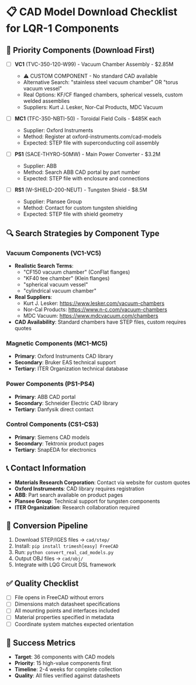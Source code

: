 
# 📋 CAD Model Download Checklist for LQR-1 Components

## 🎯 Priority Components (Download First)
- [ ] **VC1** (TVC-350-120-W99) - Vacuum Chamber Assembly - $2.85M
  - ⚠️ CUSTOM COMPONENT - No standard CAD available
  - Alternative Search: "stainless steel vacuum chamber" OR "torus vacuum vessel"
  - Real Options: KF/CF flanged chambers, spherical vessels, custom welded assemblies
  - Suppliers: Kurt J. Lesker, Nor-Cal Products, MDC Vacuum
  
- [ ] **MC1** (TFC-350-NBTI-50) - Toroidal Field Coils - $485K each
  - Supplier: Oxford Instruments
  - Method: Register at oxford-instruments.com/cad-models
  - Expected: STEP file with superconducting coil assembly
  
- [ ] **PS1** (SACE-THYRO-50MW) - Main Power Converter - $3.2M
  - Supplier: ABB
  - Method: Search ABB CAD portal by part number
  - Expected: STEP file with enclosure and connections
  
- [ ] **RS1** (W-SHIELD-200-NEUT) - Tungsten Shield - $8.5M
  - Supplier: Plansee Group
  - Method: Contact for custom tungsten shielding
  - Expected: STEP file with shield geometry

## 🔍 Search Strategies by Component Type

### Vacuum Components (VC1-VC5)
- **Realistic Search Terms**: 
  - "CF150 vacuum chamber" (ConFlat flanges)
  - "KF40 tee chamber" (Klein flanges)  
  - "spherical vacuum vessel"
  - "cylindrical vacuum chamber"
- **Real Suppliers**: 
  - Kurt J. Lesker: https://www.lesker.com/vacuum-chambers
  - Nor-Cal Products: https://www.n-c.com/vacuum-chambers
  - MDC Vacuum: https://www.mdcvacuum.com/chambers
- **CAD Availability**: Standard chambers have STEP files, custom requires quotes

### Magnetic Components (MC1-MC5)
- **Primary**: Oxford Instruments CAD library
- **Secondary**: Bruker EAS technical support
- **Tertiary**: ITER Organization technical database

### Power Components (PS1-PS4)
- **Primary**: ABB CAD portal
- **Secondary**: Schneider Electric CAD library
- **Tertiary**: Danfysik direct contact

### Control Components (CS1-CS3)
- **Primary**: Siemens CAD models
- **Secondary**: Tektronix product pages
- **Tertiary**: SnapEDA for electronics

## 📞 Contact Information
- **Materials Research Corporation**: Contact via website for custom quotes
- **Oxford Instruments**: CAD library requires registration
- **ABB**: Part search available on product pages
- **Plansee Group**: Technical support for tungsten components
- **ITER Organization**: Research collaboration required

## 🔄 Conversion Pipeline
1. Download STEP/IGES files → `cad/step/`
2. Install: `pip install trimesh[easy] FreeCAD`
3. Run: `python convert_real_cad_models.py`
4. Output OBJ files → `cad/obj/`
5. Integrate with LQG Circuit DSL framework

## ✅ Quality Checklist
- [ ] File opens in FreeCAD without errors
- [ ] Dimensions match datasheet specifications
- [ ] All mounting points and interfaces included
- [ ] Material properties specified in metadata
- [ ] Coordinate system matches expected orientation

## 🎯 Success Metrics
- **Target**: 36 components with CAD models
- **Priority**: 15 high-value components first
- **Timeline**: 2-4 weeks for complete collection
- **Quality**: All files verified against datasheets
